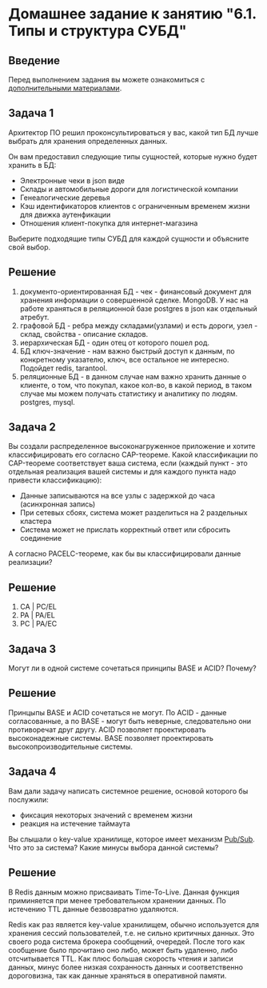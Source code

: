# Домашнее задание к занятию "6.1. Типы и структура СУБД"

## Введение

Перед выполнением задания вы можете ознакомиться с 
[дополнительными материалами](https://github.com/netology-code/virt-homeworks/tree/master/additional/README.md).

## Задача 1

Архитектор ПО решил проконсультироваться у вас, какой тип БД 
лучше выбрать для хранения определенных данных.

Он вам предоставил следующие типы сущностей, которые нужно будет хранить в БД:

- Электронные чеки в json виде
- Склады и автомобильные дороги для логистической компании
- Генеалогические деревья
- Кэш идентификаторов клиентов с ограниченным временем жизни для движка аутенфикации
- Отношения клиент-покупка для интернет-магазина

Выберите подходящие типы СУБД для каждой сущности и объясните свой выбор.

## Решение

1. документо-ориентированная БД - чек - финансовый документ для хранения информации о совершенной сделке. MongoDB. У нас на работе храняться в реляционной базе postgres в json как отдельный атребут.
2. графовой БД - ребра между складами(узлами) и есть дороги, узел - склад, свойства - описание складов.
3. иерархическая БД - один отец от которого пошел род.
4. БД ключ-значение - нам важно быстрый доступ к данным, по конкретному указателю, ключ, все остальное не интересно. Подойдет redis, tarantool.
5. реляционные БД - в данном случае нам важно хранить данные о клиенте, о том, что покупал, какое кол-во, 
в какой период, в таком случае мы можем получать статистику и аналитику по людям. postgres, mysql.


## Задача 2

Вы создали распределенное высоконагруженное приложение и хотите классифицировать его согласно 
CAP-теореме. Какой классификации по CAP-теореме соответствует ваша система, если 
(каждый пункт - это отдельная реализация вашей системы и для каждого пункта надо привести классификацию):

- Данные записываются на все узлы с задержкой до часа (асинхронная запись)
- При сетевых сбоях, система может разделиться на 2 раздельных кластера
- Система может не прислать корректный ответ или сбросить соединение

А согласно PACELC-теореме, как бы вы классифицировали данные реализации?

## Решение

1. CA | PC/EL
2. PA | PA/EL
3. PC | PA/EC

## Задача 3

Могут ли в одной системе сочетаться принципы BASE и ACID? Почему?

## Решение

Принцыпы BASE и ACID сочетаться не могут. По ACID - данные согласованные, а по BASE - могут быть неверные, следовательно они противоречат друг другу.
ACID позволяет проектировать высоконадежные системы. BASE позволяет проектировать высокопроизводительные системы.

## Задача 4

Вам дали задачу написать системное решение, основой которого бы послужили:

- фиксация некоторых значений с временем жизни
- реакция на истечение таймаута

Вы слышали о key-value хранилище, которое имеет механизм [Pub/Sub](https://habr.com/ru/post/278237/). 
Что это за система? Какие минусы выбора данной системы?

## Решение

В Redis данным можно присваивать Time-To-Live. Данная функция приминяется при менее требовательном хранении данных. 
По истечению TTL данные безвозвратно удаляются.

Redis как раз является key-value хранилищем, обычно используется для хранения сессий пользователей, т.е. не сильно критичных данных.
Это своего рода система брокера сообщений, очередей. После того как сообщение было прочитано оно либо, может быть удаленно, либо отсчитывается TTL.
Как плюс большая скорость чтения и записи данных, минус более низкая сохранность данных и соответственно дороговизна, так как данные храняться в оперативной памяти.



